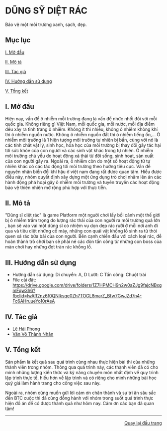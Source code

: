 <div id="Top"></div>

# DŨNG SỸ DIỆT RÁC
Bảo vệ một môi trường xanh, sạch, đẹp.

## Mục lục

 [I. Mở đầu](#Modau)

 [II. Mô tả](#Mota)

[III. Tác giả](#Tacgia)

[IV. Hướng dẫn sử dụng](#Nguoihuongdan)

[V. Tổng kết](#Tongket)


<!-- MỞ ĐẦU -->
<div id="Modau"></div>

## I. Mở đầu
Hiện nay, vấn đề ô nhiễm mỗi trường đang là vấn đề nhức nhối đồi với mỗi quốc gia. Không riêng gì Việt Nam, mỗi quốc gia, mỗi nước, mỗi địa điểm đều xảy ra tình trang ô nhiễm. Không ít thì nhiều, không ô nhiễm không khí thì ô nhiễm nguồn nước. Không ô nhiễm nguồn đất thì ô nhiễm tiếng ồn,…
Ô nhiễm môi trường là 1 hiện tượng môi trường tự nhiên bị bẩn, cùng với nó là các tính chất vật lý, sinh học, hóa học của môi trường bị thay đổi gây tác hại tới sức khỏe của con người và các sinh vật khác trong tự nhiên. Ô nhiễm môi trường chủ yếu do hoạt động xả thải từ đời sống, sinh hoạt, sản xuất của con người gây ra. Ngoài ra, ô nhiễm còn do một số hoạt động từ tự nhiên khác có các tác động tới môi trường theo hướng tiêu cực. Vấn đề nguyên nhân biến đổi khí hậu ở việt nam đang rất được quan tâm. Hiểu được điều này, nhóm quyết định xây dựng một ứng dụng trò chơi nhằm lên án các hành động phá hoại gây ô nhiễm môi trường và tuyên truyền các hoạt động bảo vệ thiên nhiên mở rộng phù hợp với thực tiễn.

<!-- MÔ TẢ -->
<div id="Mota"></div>

## II. Mô tả
"Dũng sĩ diệt rác" là game Platform một người chơi lấy bối cảnh một thế giới bị ô nhiễm trầm trọng do lượng rác thải của con người ra môi trường quá lớn , bạn sẽ vào vai một dũng sĩ có nhiệm vụ dọn dẹp rác rưởi ở mỗi nơi anh đi qua và tiêu diệt những cỗ máy, những con quái vật khổng lồ sinh ra từ thói quen xả rác bừa bãi của con người.
Bên cạnh chiến đấu với cách loại rác, để hoàn thành trò chơi bạn sẽ phải né các đòn tấn công từ những con boss của màn chơi hay những đợt tràn rác khổng lồ.
<!-- Ý TƯỞNG -->
<div id="Ytuong"></div>

<!-- NGƯỜI HƯỚNG DẪN -->
<div id="Nguoihuongdan"></div>

## III. Hướng dẫn sử dụng
* Hướng dẫn sử dụng: 
Di chuyển: A, D
Lướt: C
Tấn công: Chuột trái
* File cài đặt:
https://drive.google.com/drive/folders/1Z7HPMCH9n2w0aZJg9fajcNBxgmFqw3h6?fbclid=IwAR2nz6f0QNIksqe0Zh7TOGL8marZ_Bfw7GwJZd7n4-Fc6AHruueYo10rAeA

<!-- TÁC GIẢ -->
<div id="Tacgia"></div>

## IV. Tác giả
* [Lê Hải Phong](https://github.com/HaiPhong146)
* [Văn Võ Thành Nhân](https://github.com/NhanVo-gmt)

<!-- TỔNG KẾT -->
<div id="Tongket"></div>

## V. Tổng kết
Sản phẩm là kết quả sau quá trình cùng nhau thực hiện bài thi của những thành viên trong nhóm. Thông qua quá trình này, các thành viên đã có cho mình những lượng kiến thức và kỹ năng chuyên môn nhất định về quy trình lập trình thực tế, hiểu hơn về lập trình và có riêng cho mình những bài học quý giá làm hành trang cho công việc sau này.

Ngoài ra, nhóm cũng muốn gửi lời cảm ơn chân thành và sự tri ân sâu sắc đến BTC cuộc thi đã cùng đồng hành với nhóm trong suốt quá trình thực hiện đồ án để có được thành quả như hôm nay.
Cảm ơn các bạn đã quan tâm!

---

<p align="right"><a href="#Top">Quay lại đầu trang</a></p>
